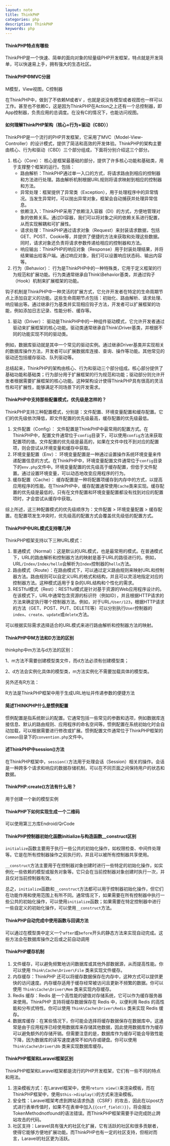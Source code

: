 ```yaml
---
layout: note
title: ThinkPHP
categories: php
description: ThinkPHP
keywords: php
---
```




#### ThinkPHP特点有哪些

ThinkPHP是一个快速、简单的面向对象的轻量级PHP开发框架，特点就是开发简单，可以快速易上手，拥有强大的生态社区。



#### ThinkPHP中MVC分层

M模型，View视图，C控制器

在ThinkPHP中，做到了不依赖M或者V ，也就是说没有模型或者视图也一样可以工作。甚至也不依赖C，这是因为ThinkPHP在Action之上还有一个总控制器，即App控制器，负责应用的总调度。在没有C的情况下，也能访问视图。



#### 如何理解ThinkPHP架构（核心+行为+驱动（CBD））

ThinkPHP是一个流行的PHP开发框架，它采用了MVC（Model-View-Controller）的设计模式，提供了简洁和高效的开发体验。ThinkPHP的架构主要由核心、行为和驱动（CBD）三个部分组成，下面将分别介绍这三个部分。

1. 核心（Core）：
   核心是框架最基础的部分，提供了许多核心功能和基础类，用于支撑整个框架的运行。包括：
   - 路由解析：ThinkPHP通过单一入口的方式，将请求路由到相应的控制器和方法进行处理。路由解析机制根据URL规则将请求映射到相应的控制器和方法。
   - 异常处理：框架提供了异常类（Exception），用于处理程序中的异常情况。当发生异常时，可以抛出异常对象，框架会自动捕获并处理异常信息。
   - 依赖注入：ThinkPHP采用了依赖注入容器（DI）的方式，方便地管理对象的依赖关系。通过DI容器，我们可以将对象之间的依赖关系进行配置，从而实现解耦和可扩展性。
   - 请求处理：ThinkPHP通过请求对象（Request）来封装请求数据，包括GET、POST、Cookie等，并提供了便捷的方法来获取和处理这些数据。同时，请求对象还负责将请求参数传递给相应的控制器和方法。
   - 响应输出：ThinkPHP的响应对象（Response）用于封装处理结果，并将结果输出给客户端。通过响应对象，我们可以设置响应状态码、输出内容等。
2. 行为（Behavior）：
   行为是ThinkPHP中的一种特殊类，它用于定义框架的行为规范和扩展功能。行为类通常继承自Think\Behavior基类，并通过钩子（Hook）机制来扩展框架的功能。

钩子机制是ThinkPHP中一种灵活的扩展方式，它允许开发者在特定的生命周期节点上添加自定义的功能。这些生命周期节点包括：初始化、路由解析、请求处理、响应输出等。通过继承行为基类并实现相应钩子方法，开发者可以扩展框架的功能，例如添加日志记录、性能分析、缓存等。

1. 驱动（Driver）：
   驱动是ThinkPHP中的一种组件驱动模式，它允许开发者通过驱动来扩展框架的核心功能。驱动类通常继承自Think\Driver基类，并根据不同的功能实现不同的驱动类。

例如，数据库驱动就是其中一个常见的驱动实例。通过继承Driver基类并实现相关的数据库操作方法，开发者可以扩展数据库连接、查询、操作等功能。其他常见的驱动还包括缓存驱动、队列驱动等。

总结起来，ThinkPHP的架构由核心、行为和驱动三个部分组成。核心部分提供了基础功能和基础类；行为部分用于扩展框架的行为规范和功能；驱动部分则允许开发者根据需要扩展框架的核心功能。这种架构设计使得ThinkPHP具有很高的灵活性和可扩展性，能够满足不同场景下的开发需求。



#### ThinkPHP中支持那些配置模式，优先级是怎样的？

ThinkPHP支持三种配置模式，分别是：文件配置、环境变量配置和缓存配置。它们的优先级依次降低，即文件配置的优先级最高，缓存配置的优先级最低。

1. 文件配置（Config）：
   文件配置是ThinkPHP中最常用的配置方式。在ThinkPHP中，配置文件通常位于`config`目录下，可以使用`config`方法来获取配置项的值。文件配置的优先级是最高的，如果在文件中找不到对应的配置项，则会尝试从环境变量和缓存中获取。
2. 环境变量配置（Env）：
   环境变量配置是一种通过设置操作系统环境变量来传递配置信息的方式。在ThinkPHP中，环境变量配置文件通常位于`config`目录下的`env.php`文件中。环境变量配置的优先级高于缓存配置，但低于文件配置。通过设置环境变量，可以动态地改变应用程序的行为。
3. 缓存配置（Cache）：
   缓存配置是一种将配置项缓存到内存中的方式，以提高应用程序的性能。在ThinkPHP中，缓存配置通常使用`Cache`类来实现。缓存配置的优先级是最低的，只有在文件配置和环境变量配置都没有找到对应的配置项时，才会尝试从缓存中获取。

综上所述，这三种配置模式的优先级顺序为：文件配置 > 环境变量配置 > 缓存配置。在配置项发生冲突时，优先级高的配置方式会覆盖优先级低的配置方式。



#### ThinkPHP中URL模式支持哪几种

ThinkPHP框架支持以下三种URL模式：

1. 普通模式（Normal）：这是默认的URL模式，也是最常用的模式。在普通模式下，URL的路由解析和控制器方法的映射是基于URL的路径进行的。例如，URL`/Index/Index/hello`会解析为`Index`控制器的`hello`方法。
2. 路由模式（Route）：在路由模式下，可以通过定义路由规则来映射URL和控制器方法。路由规则可以自定义URL的格式和结构，并且可以灵活地指定对应的控制器方法。这种模式适用于复杂的URL结构和个性化的需求。
3. RESTful模式（Rest）：RESTful模式是针对基于资源的Web应用程序设计的。在该模式下，URL中通常包含资源的标识符（例如ID），并且根据HTTP请求的方法来确定执行哪个控制器方法。例如，对于URL`/User/123`，根据HTTP请求的方法（GET、POST、PUT、DELETE等）可以分别执行`User`控制器的`index`、`create`、`update`或`delete`方法。

可以根据实际需求选择适合的URL模式来进行路由解析和控制器方法的映射。



#### ThinkPHP中M方法和D方法的区别

thinkphp中m方法与d方法的区别：

1、m方法不需要创建模型类文件，而d方法必须有创建模型类；

2、d方法会实例化具体的模型类，m方法实例化不需要加载具体的模型类。

另外还有R方法：

R方法是ThinkPHP框架中用于生成URL地址并传递参数的便捷方法



#### 简述THINKPHP什么是惯例配置

惯例配置是指系统默认的配置。它通常包括一些常见的参数和选项，例如数据库连接信息、默认的路由规则、应用程序的命名空间等。惯例配置在系统初始化时会自动加载，可以根据需要进行修改或扩展。惯例配置文件通常位于ThinkPHP框架的`Common`目录下的`convention.php`文件中。



#### 述ThinkPHP中session()方法

在ThinkPHP框架中，`session()`方法用于处理会话（Session）相关的操作。会话是一种跨多个请求和响应的数据存储机制，可以在不同页面之间保持用户的状态和数据。



#### ThinkPHP:create()方法有什么用？

用于创建一个新的模型实例



#### ThinkPHP下如何实现生成一个二维码

可以使用第三方库Endroid/QrCode



#### ThinkPHP控制器初始化函数initialize与构造函数__construct区别

`initialize`函数主要用于执行一些公共的初始化操作，如权限检查、中间件处理等。它是在所有控制器操作之前执行的，并且可以被所有控制器共享使用。

`__construct`方法主要用于在控制器对象创建时进行一些特定的初始化操作，如实例化一些依赖的模型或服务对象等。它只会在当前控制器对象创建时执行一次，并且仅对当前控制器有效。

总之，`initialize`函数和`__construct`方法都可以用于控制器初始化操作，但它们在功能作用和使用范围上有所不同。通常情况下，如果需要在所有控制器中执行一些公共的初始化操作，可以使用`initialize`函数；如果需要在特定控制器中进行一些自定义的初始化操作，可以使用`__construct`方法。



#### ThinkPHP自动完成中使用函数与回调方法

可以通过在模型类中定义一个`after`或`before`开头的静态方法来实现自动完成。这些方法会在数据库操作之后或之前自动调用



#### ThinkPHP缓存机制

1. 文件缓存，可以避免频繁地访问数据库或其他外部数据源，从而提高性能。你可以使用 `Think\Cache\Driver\File` 类来实现文件缓存。
2. 内存缓存：ThinkPHP 还可以将缓存数据保存在内存中，这种方式可以提供更快的访问速度。内存缓存适用于缓存经常被访问且更新不频繁的数据。你可以使用 `Think\Cache\Driver\Mem` 类来实现内存缓存。
3. Redis 缓存：Redis 是一个高性能的键值对存储系统，它可以作为缓存服务器来使用。ThinkPHP 支持将缓存数据保存在 Redis 中，以便利用 Redis 的高性能和分布式特性。你可以使用 `Think\Cache\Driver\Redis` 类来实现 Redis 缓存。
4. 数据库缓存：在某些情况下，你可能会选择将缓存数据保存在数据库中。这通常是由于应用程序已经使用数据库来存储其他数据，因此使用数据库作为缓存可以避免额外的存储开销。但需要注意的是，数据库作为缓存可能会导致性能下降，因为数据库的读写速度通常不如内存或硬盘。你可以使用 `Think\Cache\Driver\Db` 类来实现数据库缓存。



#### ThinkPHP框架和Laravel框架区别

ThinkPHP框架和Laravel框架都是流行的PHP开发框架，它们有一些不同的特点和用法。

1. 渲染模板方式：在Laravel框架中，使用`return view()`来渲染模板，而在ThinkPHP框架中，使用`$this->display()`的方式来渲染模板。
2. 安全性：Laravel框架考虑到跨站请求伪造（CSRF）的攻击，因此在以post方式进行表单传值时，如果不在表单中加入`{{csrf_field()}}`，将会报出TokenMethodnotfound的语法错误。而ThinkPHP框架需要手动完成防止跨站攻击的代码。
3. 社区支持：Laravel具有强大的社区化扩展，它有活跃的社区和很多贡献者，使得它能够方便地扩展功能。而ThinkPHP也有一定的社区支持，但相对而言，Laravel的社区更为活跃。
